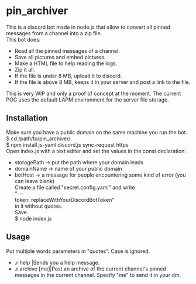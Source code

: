 # pin_archiver

This is a discord bot made in node.js that allow to convert all pinned messages from a channel into a zip file.  
This bot does:
* Read all the pinned messages of a channel.
* Save all pictures and embed pictures.
* Make a HTML file to help reading the logs.
* Zip it all.
* If the file is under 8 MB, upload it to discord.
* If the file is above 8 MB, keeps it in your server and post a link to the file.  

This is very WIP and only a proof of concept at the moment. The current POC uses the default LAPM environment for the server file storage.

## Installation
Make sure you have a public domain on the same machine you run the bot.  
$ cd /path/to/pin_archiver/  
$ npm install js-yaml discord.js sync-request https  
Open index.js with a text editor and set the values in the const declaration:
* storagePath -> put the path where your domain leads
* domainName -> name of your public domain
* botHost -> a message for people encountering some kind of error (you can leave blank)  
Create a file called "secret.config.yaml" and write  
"---  
token: replaceWithYourDiscordBotToken"   
in it without quotes.  
Save.  
$ node index.js  

## Usage
Put multiple words parameters in "quotes". Case is ignored.
* .r help |Sends you a help message.
* .r archive [me]|Post an archive of the current channel's pinned messages in the current channel. Specify "me" to send it in your dm.  
